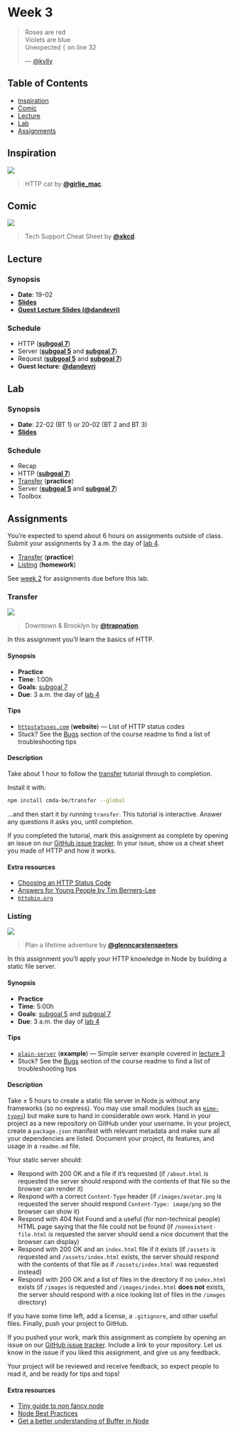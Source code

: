 # Week 3

> Roses are red\
> Violets are blue\
> Unexpected `{` on line 32
>
> — [@kvlly](https://twitter.com/kvlly/status/959827106384490496)

## Table of Contents

*   [Inspiration](#inspiration)
*   [Comic](#comic)
*   [Lecture](#lecture)
*   [Lab](#lab)
*   [Assignments](#assignments)

## Inspiration

[![][inspiration-cover]][inspiration-link]

> HTTP cat by [**@girlie_mac**][inspiration-author].

## Comic

[![][comic-cover]][comic-link]

> Tech Support Cheat Sheet by [**@xkcd**][comic-author].

## Lecture

### Synopsis

*   **Date**: 19-02
*   [**Slides**][slides-lecture]
*   [**Guest Lecture Slides (@dandevri)**](https://dandevri.github.io/slid.es/cmda-be/)

### Schedule

*   HTTP ([**subgoal 7**][s7])
*   Server ([**subgoal 5**][s5] and [**subgoal 7**][s7])
*   Request ([**subgoal 5**][s5] and [**subgoal 7**][s7])
*   **Guest lecture**: [**@dandevri**](https://github.com/dandevri)

## Lab

### Synopsis

*   **Date**: 22-02 (BT 1) or 20-02 (BT 2 and BT 3)
*   [**Slides**][slides-lab]

### Schedule

*   Recap
*   HTTP ([**subgoal 7**][s7])
*   [Transfer](#transfer) (**practice**)
*   Server ([**subgoal 5**][s5] and [**subgoal 7**][s7])
*   Toolbox

## Assignments

You’re expected to spend about 6 hours on assignments outside of class.
Submit your assignments by 3 a.m. the day of [lab 4][w4lab].

*   [Transfer](#transfer) (**practice**)
*   [Listing](#listing) (**homework**)

See [week 2][w2a] for assignments due before this lab.

### Transfer

[![][transfer-cover]][transfer-cover-source]

> Downtown & Brooklyn by [**@trapnation**][transfer-cover-author].

In this assignment you’ll learn the basics of HTTP.

#### Synopsis

*   **Practice**
*   **Time**: 1:00h
*   **Goals**: [subgoal 7][s7]
*   **Due**: 3 a.m. the day of [lab 4][w4lab]

#### Tips

*   [`httpstatuses.com`](https://httpstatuses.com)
    (**website**) — List of HTTP status codes
*   Stuck?  See the [Bugs][] section of the course readme to find a list of
    troubleshooting tips

#### Description

Take about 1 hour to follow the [transfer][] tutorial through to completion.

Install it with:

```sh
npm install cmda-be/transfer --global
```

…and then start it by running `transfer`.
This tutorial is interactive.
Answer any questions it asks you, until completion.

If you completed the tutorial, mark this assignment as complete by opening an
issue on our [GitHub issue tracker][transfer-issue].
In your issue, show us a cheat sheet you made of HTTP and how it works.

#### Extra resources

*   [Choosing an HTTP Status Code](http://racksburg.com/choosing-an-http-status-code/)
*   [Answers for Young People by Tim Berners-Lee](https://www.w3.org/People/Berners-Lee/Kids.html)
*   [`httpbin.org`](https://httpbin.org)

### Listing

[![][listing-cover]][listing-cover-source]

> Plan a lifetime adventure by [**@glenncarstenspeters**][listing-cover-author].

In this assignment you’ll apply your HTTP knowledge in Node by building a static
file server.

#### Synopsis

*   **Practice**
*   **Time**: 5:00h
*   **Goals**: [subgoal 5][s5] and [subgoal 7][s7]
*   **Due**: 3 a.m. the day of [lab 4][w4lab]

#### Tips

*   [`plain-server`](examples/plain-server)
    (**example**)
    — Simple server example covered in [lecture 3][w3lec]
*   Stuck?  See the [Bugs][] section of the course readme to find a list of
    troubleshooting tips

#### Description

Take ± 5 hours to create a static file server in Node.js without any frameworks
(so no express).
You may use small modules (such as [`mime-types`][mime-types]) but make sure
to hand in considerable own work.
Hand in your project as a new repository on GitHub under your username.
In your project, create a `package.json` manifest with relevant metadata and
make sure all your dependencies are listed.
Document your project, its features, and usage in a `readme.md` file.

Your static server should:

*   Respond with 200 OK and a file if it’s requested (if `/about.html`
    is requested the server should respond with the contents of that file so
    the browser can render it)
*   Respond with a correct `Content-Type` header (if `/images/avatar.png`
    is requested the server should respond `Content-Type: image/png` so the
    browser can show it)
*   Respond with 404 Not Found and a useful (for non-technical people) HTML
    page saying that the file could not be found (if `/nonexistent-file.html`
    is requested the server should send a nice document that the browser can
    display)
*   Respond with 200 OK and an `index.html` file if it exists (if `/assets` is
    requested and `/assets/index.html` exists, the server should respond with
    the contents of that file as if `/assets/index.html` was requested instead)
*   Respond with 200 OK and a list of files in the directory if no `index.html`
    exists (if `/images` is requested and `/images/index.html` **does not**
    exists, the server should respond with a nice looking list of files in the
    `/images` directory)

If you have some time left, add a license, a `.gitignore`, and other useful
files.
Finally, push your project to GitHub.

If you pushed your work, mark this assignment as complete by opening an issue
on our [GitHub issue tracker][listing-issue].
Include a link to your repository.
Let us know in the issue if you liked this assignment, and give us any feedback.

Your project will be reviewed and receive feedback, so expect people to read it,
and be ready for tips and tops!

#### Extra resources

*   [Tiny guide to non fancy node](https://github.com/yoshuawuyts/tiny-guide-to-non-fancy-node)
*   [Node Best Practices](https://github.com/i0natan/nodebestpractices)
*   [Get a better understanding of Buffer in Node](https://medium.freecodecamp.org/do-you-want-a-better-understanding-of-buffer-in-node-js-check-this-out-2e29de2968e8)

[bugs]: readme.md#bugs

[inspiration-cover]: https://http.cat/403

[inspiration-link]: https://http.cat

[inspiration-author]: https://twitter.com/girlie_mac

[comic-cover]: https://imgs.xkcd.com/comics/tech_support_cheat_sheet.png

[comic-link]: https://xkcd.com/627/

[comic-author]: https://xkcd.com

[slides-lecture]: https://docs.google.com/presentation/d/1Mf53VP-YNeTSSKIg0BlOALiGbGZ0LDvHC7-RTED89DY/edit?usp=sharing

[slides-lab]: https://docs.google.com/presentation/d/1ULgWLcJunEXrLx13gzIfxKRf4tpAucRW_CfM_8ii2ww/edit?usp=sharing

[w4lab]: week-4.md#lab

[w2a]: week-2.md#assignments

[s5]: readme.md#subgoal-5

[s7]: readme.md#subgoal-7

[transfer]: https://github.com/cmda-be/transfer

[transfer-cover]: images/transfer.jpg

[transfer-cover-source]: https://unsplash.com/photos/XAqaeyzj3NM

[transfer-cover-author]: https://unsplash.com/@trapnation

[transfer-issue]: https://github.com/cmda-be/course-17-18/issues/new?title=Transfer%20assignment&labels=week-3%2Cweek-3%3Atransfer

[listing-cover]: images/listing.jpg

[listing-cover-source]: https://unsplash.com/photos/RLw-UC03Gwc

[listing-cover-author]: https://unsplash.com/@glenncarstenspeters

[listing-issue]: https://github.com/cmda-be/course-17-18/issues/new?title=Listing%20assignment&labels=week-3%2Cweek-3%3Alisting

[mime-types]: https://www.npmjs.com/package/mime-types

[w3lec]: #lecture

